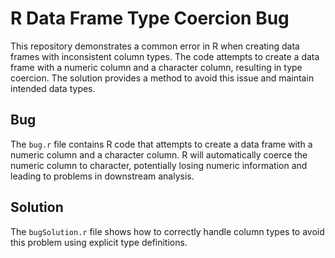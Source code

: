 # R Data Frame Type Coercion Bug

This repository demonstrates a common error in R when creating data frames with inconsistent column types.  The code attempts to create a data frame with a numeric column and a character column, resulting in type coercion.  The solution provides a method to avoid this issue and maintain intended data types.

## Bug
The `bug.r` file contains R code that attempts to create a data frame with a numeric column and a character column.  R will automatically coerce the numeric column to character, potentially losing numeric information and leading to problems in downstream analysis.

## Solution
The `bugSolution.r` file shows how to correctly handle column types to avoid this problem using explicit type definitions.